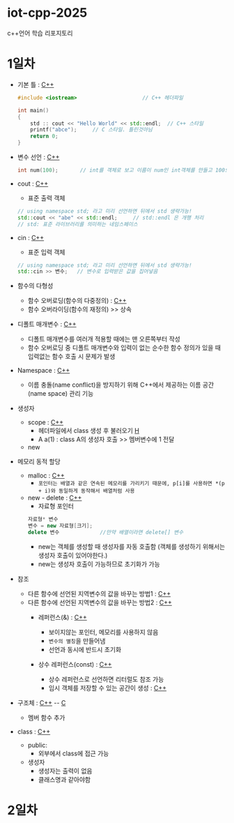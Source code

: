 # iot-cpp-2025
 c++언어 학습 리포지토리

# 1일차
- 기본 틀 : [C++](./Day01/Hello.cpp)
    ```cpp
    #include <iostream>						// C++ 헤더파일

    int main()
    {
        std :: cout << "Hello World" << std::endl;	// C++ 스타일
        printf("abce");		// C 스타일. 틀린것아님
        return 0;
    }
    ```

- 변수 선언 : [C++](./Day01/cout2.cpp)
    ```cpp
    int num(100);       // int를 객체로 보고 이름이 num인 int객체를 만들고 100으로 초기화
    ```

- cout : [C++](./Day01/cout.cpp)
    - 표준 출력 객체
    ```cpp
    // using namespace std; 라고 미리 선언하면 뒤에서 std 생략가능!
    std::cout << "abe" << std::endl;     // std::endl 은 개행 처리
    // std: 표준 라이브러리를 의미하는 네임스페이스
    ```

- cin : [C++](./Day01/cin.cpp)
    - 표준 입력 객체
    ```cpp
    // using namespace std; 라고 미리 선언하면 뒤에서 std 생략가능!
    std::cin >> 변수;   // 변수로 입력받은 값을 집어넣음
    ```

- 함수의 다형성
    - 함수 오버로딩(함수의 다중정의) : [C++](./Day01/overloading.cpp)
    - 함수 오버라이딩(함수의 재정의) >> 상속

- 디폴트 매개변수 : [C++](./Day01/default.cpp)
    - 디폴트 매개변수를 여러개 적용할 때에는 맨 오른쪽부터 작성
    - 함수 오버로딩 중 디폴트 매개변수와 입력이 없는 순수한 함수 정의가 있을 때
    입력없는 함수 호출 시 문제가 발생
    
- Namespace : [C++](./Day01/namesp.cpp)
    - 이름 충돌(name conflict)을 방지하기 위해 C++에서 제공하는 이름 공간(name space) 관리 기능

- 생성자
    - scope : [C++](./Day01/scope.cpp)
        - 헤더파일에서 class 생성 후 불러오기 [H](./Day01/scope.h)
        - A a(1) : class A의 생성자 호출 >> 멤버변수에 1 전달
    - new

- 메모리 동적 할당
    - malloc : [C++](./Day01/new.cpp)
        - `포인터는 배열과 같은 연속된 메모리를 가리키기 때문에, p[i]를 사용하면 *(p + i)와 동일하게 동작해서 배열처럼 사용`
    - new - delete : [C++](./Day01/new2.cpp)
        - 자료형 포인터 
        ```cpp
        자료형* 변수
        변수 = new 자료형[크기];
        delete 변수             //만약 배열이라면 delete[] 변수
        ```
        - new는 객체를 생성할 때 생성자를 자동 호출함 (객체를 생성하기 위해서는 생성자 호출이 있어야한다.)
        - new는 생성자 호출이 가능하므로 초기화가 가능
- 참조
    - 다른 함수에 선언된 지역변수의 값을 바꾸는 방법1 : [C++](./Day01/ref.cpp)
    - 다른 함수에 선언된 지역변수의 값을 바꾸는 방법2 : [C++](./Day01/ref2.cpp)
        - 레퍼런스(&) : [C++](./Day01/ref3.cpp)
            - 보이지않는 포인터, 메모리를 사용하지 않음
            - `변수의 별칭`을 만들어냄
            - 선언과 동시에 반드시 초기화

        - 상수 레퍼런스(const) : [C++](./Day01/ref4.cpp)
            - 상수 레퍼런스로 선언하면 리터럴도 참조 가능
            - 임시 객체를 저장할 수 있는 공간이 생성 : [C++](./Day01/ref5.cpp)

- 구조체 : [C++](./Day01/st_c2.cpp) -- [C](./Day01/st_c.cpp)
    - 멤버 함수 추가
- class : [C++](./Day01/st_c3.cpp)
    - public:
        - 외부에서 class에 접근 가능
    - 생성자
        - 생성자는 출력이 없음
        - 클래스명과 같아야함

# 2일차